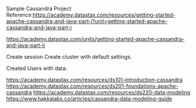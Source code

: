 Sample Cassandra Project
Reference:https://academy.datastax.com/resources/getting-started-apache-cassandra-and-java-part-i?unit=getting-started-apache-cassandra-and-java-part-i

https://academy.datastax.com/units/getting-started-apache-cassandra-and-java-part-ii

Create session
Create cluster with default settings.

Created Users with data.

https://academy.datastax.com/resources/ds101-introduction-cassandra
https://academy.datastax.com/resources/ds201-foundations-apache-cassandra
https://academy.datastax.com/resources/ds220-data-modeling
https://www.hakkalabs.co/articles/cassandra-data-modeling-guide
